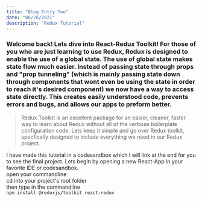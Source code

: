```yaml
---
title: "Blog Entry Two"
date: "06/26/2021"
description: "Redux Tutorial"
---
```


### Welcome back! Lets dive into React-Redux Toolkit! For those of you who are just learning to use Redux, Redux is designed to enable the use of a global state. The use of global state makes state flow much easier. Instead of passing state through props and "prop tunneling" (which is mainly passing state down through components that wont even be using the state in order to reach it's desired component) we now have a way to access state directly. This creates easily understood code, prevents errors and bugs, and allows our apps to preform better.

> Redux Toolkit is an excellent package for an easier, cleaner, faster way to learn about Redux without all of the verbose boilerplate configuration code. Lets keep it simple and go over Redux toolkit, specfically designed to include everything we need in our Redux project.

I have made this tutorial in a codesandbox which I will link at the end for you to see the final project.
Lets begin by opening a new React-App in your favorite IDE or codesandbox.<br>
open your commandline<br>
cd into your project's root folder<br>
then type in the commandline<br>
`npm install @reduxjs/toolkit react-redux`

<!-- <iframe width="560" height="315" src="https://www.youtube.com/embed/DXJO3AraeMQ" frameborder="0" allow="accelerometer; autoplay; encrypted-media; gyroscope; picture-in-picture" allowfullscreen></iframe> -->
